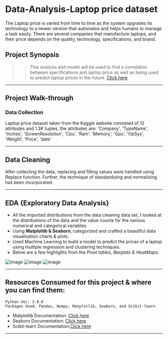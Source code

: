 # Data-Analysis-Laptop price dataset


The Laptop price is varied from time to time as the system upgrades its technology to a newer version that automates and helps humans to manage a task easily. There are several companies that manufacture laptops, and their price depends on the quality, technology, specifications, and brand.

## Project Synopsis

>> This analysis and model will be used to find a correlation between specifications and laptop price as well as being used to predict laptop prices in the future. [Click here](https://www.kaggle.com/).

-------------------------------
## Project Walk-through

### Data Collection

Laptop price dataset taken from the Kaggle website consisted of 12 attributes and 1.3K tuples, the attributes are: 'Company', 'TypeName', 'Inches', 'ScreenResolution', 'Cpu', 'Ram', 'Memory', 'Gpu', 'OpSys', 'Weight', 'Price', 'date'



------------------------------


## Data Cleaning

After collecting the data, replacing and filling values were handled using Replace function. Further, the technique of standardizing and normalizing has been incorporated. 

-------------------------------
## EDA {Exploratory Data Analysis}

* All the imported distributions from the data cleaning data set, I looked at the distributions of the data and the value counts for the various numerical and categorical variables.
* Using **Matplotlib & Seaborn**, categorized and crafted a beautiful data visualisation charts & plots.
* Used Machine Learning to build a model to predict the prices of a laptop using multiple regression and clustering techniques. 
* Below are a few highlights from the *Pivot tables, Barplots & HeatMaps*.

![image](https://user-images.githubusercontent.com/98012611/160441316-0ad9759c-81ea-4029-8b7a-9ca07976fc78.png)
![image](https://user-images.githubusercontent.com/98012611/160441353-83ee3439-4407-4efb-8a33-77a4fe1cbc2c.png)
![image](https://user-images.githubusercontent.com/98012611/160441404-d1f258f9-44c3-4753-8264-29001b8414bf.png)



-----------------


## Resources Consumed for this project & where you can find them:

    Python Ver: 3.9.0
    Packages Used: Pandas, Numpy, Matplotlib, Seaborn, and Scikit-learn.

* Matplotlib Documentation: [Click here](https://matplotlib.org/3.1.1/api/_as_gen/matplotlib.pyplot.boxplot.html?highlight=boxplot#matplotlib.pyplot.boxplot)
* Seaborn Documentation: [Click here](http://seaborn.pydata.org/examples/many_pairwise_correlations.html)
* Scikit-learn Documentation:[Click here](https://scikit-learn.org/stable/tutorial/index.html)


-----------------------------

